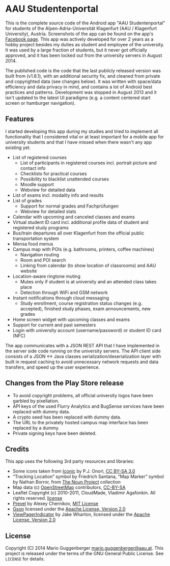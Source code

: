 AAU Studentenportal
===================

This is the complete source code of the Android app "AAU Studentenportal" for students of the 
Alpen-Adria-Universität Klagenfurt (AAU / Klagenfurt University), Austria. Screenshots of the app can be 
found on the app's [Facebook page](http://facebook.com/Studentenportal). This app was actively developed
for over 2 years as a hobby project besides my duties as student and employee of the university. It was
used by a large fraction of students, but it never got officially approved, and it has been locked out from 
the university servers in August 2014.

The published code is the code that the last publicly released version was built from (v1.8.1), 
with an additional security fix, and cleaned from private and copyrighted data (see changes below). It was 
written with space/data efficiency and data privacy in mind, and contains a lot of Android best practices 
and patterns. Development was stopped in August 2013 and it isn't updated to the latest UI paradigms 
(e.g. a content centered start screen or hamburger navigation).


Features
--------

I started developing this app during my studies and tried to implement all functionality that I 
considered vital or at least important for a mobile app for university students and that I have 
missed when there wasn't any app existing yet.

* List of registered courses
  * List of participants in registered courses incl. portrait picture and contact info
  * Checklists for practical courses
  * Possibility to blacklist unattended courses
  * Moodle support
  * Webview for detailed data
* List of exams incl. modality info and results
* List of grades
  * Support for normal grades and Fachprüfungen
  * Webview for detailed stats
* Calendar with upcoming and canceled classes and exams
* Virtual student ID card incl. additional profile data of student and registered study programs 
* Bus/train departures all over Klagenfurt from the official public transportation system
* Mensa food menus
* Campus map with POIs (e.g. bathrooms, printers, coffee machines)
  * Navigation routing
  * Room and POI search
  * Linking from calendar (to show location of classrooms) and AAU website
* Location-aware ringtone muting
  * Mutes only if student is at university and an attended class takes place
  * Detection through WiFi and GSM network
* Instant notifications through cloud messaging
  * Study enrollment, course registration status changes (e.g. accepted), finished study phases, exam announcements, new grades
* Home screen widget with upcoming classes and exams
* Support for current and past semesters
* Login with university account (username/password) or student ID card (NFC)

The app communicates with a JSON REST API that I have implemented in the server side code running on the
university servers. The API client side consists of a JSON <-> Java classes serialization/deserialization layer
with built in request caching to avoid unnecessary network requests and data transfers, and speed up the user experience. 


Changes from the Play Store release
-----------------------------------

* To avoid copyright problems, all official university logos have been garbled by pixellation.
* API keys of the used Flurry Analytics and BugSense services have been replaced with dummy data.
* A crypto seed has been replaced with dummy data.
* The URL to the privately hosted campus map interface has been replaced by a dummy.
* Private signing keys have been deleted.


Credits
-------

This app uses the following 3rd party resources and libraries:

* Some icons taken from [Iconic](https://github.com/somerandomdude/Iconic) by P.J. Onori, [CC BY-SA 3.0](http://creativecommons.org/licenses/by-sa/3.0/)
* “Tracking Location” symbol by Friedrich Santana, “Map Marker” symbol by Nathan Borror, from [The Noun Project](http://thenounproject.com/) collection
* Map data (c) [OpenStreetMap](http://www.openstreetmap.org/) contributors, [CC-BY-SA](http://creativecommons.org/licenses/by-sa/2.0/)
* Leaflet Copyright (c) 2010-2011, CloudMade, Vladimir Agafonkin. All rights reserved. [license](https://raw.github.com/CloudMade/Leaflet/master/LICENSE)
* [Prevel](https://github.com/protyposis/Prevel) by Alexey Chernikov, [MIT License](http://opensource.org/licenses/MIT)
* [Gson](https://code.google.com/p/google-gson/) licensed under the [Apache License, Version 2.0](http://www.apache.org/licenses/LICENSE-2.0)
* [ViewPagerIndicator](https://github.com/JakeWharton/Android-ViewPagerIndicator) by Jake Wharton, licensed under the [Apache License, Version 2.0](http://www.apache.org/licenses/LICENSE-2.0)


License
-------

Copyright (C) 2014 Mario Guggenberger <mario.guggenberger@aau.at>. This project is released under 
the terms of the GNU General Public License. See `LICENSE` for details.
